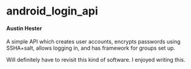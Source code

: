# android_login_api

#### Austin Hester

A simple API which creates user accounts, encrypts passwords using SSHA+salt, allows logging in, and has framework for groups set up.  

Will definitely have to revisit this kind of software. I enjoyed writing this.
